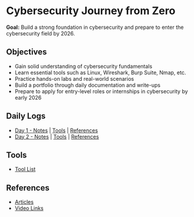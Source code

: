 # Cybersecurity Journey from Zero

**Goal:** Build a strong foundation in cybersecurity and prepare to enter the cybersecurity field by 2026.

## Objectives

- Gain solid understanding of cybersecurity fundamentals  
- Learn essential tools such as Linux, Wireshark, Burp Suite, Nmap, etc.  
- Practice hands-on labs and real-world scenarios  
- Build a portfolio through daily documentation and write-ups  
- Prepare to apply for entry-level roles or internships in cybersecurity by early 2026

## Daily Logs

- [Day 1 - Notes](day/day1/notes.md) | [Tools](day/day1/tools.md) | [References](day/day1/reference.md)  
- [Day 2 - Notes](day/day2/notes.md) | [Tools](day/day2/tools.md) | [References](day/day2/reference.md)

## Tools

- [Tool List](tools/list.md)

## References

- [Articles](reference/articles.md)  
- [Video Links](reference/video-links.md)
